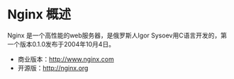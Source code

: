 # Nginx 概述

Nginx 是一个高性能的web服务器，是俄罗斯人Igor Sysoev用C语言开发的，第一个版本0.1.0发布于2004年10月4日。

- 商业版本：http://www.nginx.com
- 开源版：http://nginx.org 